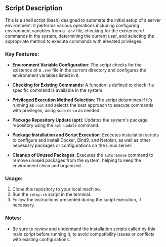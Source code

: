 ## Script Description

This is a shell script (bash) designed to automate the initial setup of a server environment. It performs various operations including configuring environment variables from a `.env` file, checking for the existence of commands in the system, determining the current user, and selecting the appropriate method to execute commands with elevated privileges.

### Key Features:

- **Environment Variable Configuration**: The script checks for the existence of a `.env` file in the current directory and configures the environment variables listed in it.
  
- **Checking for Existing Commands**: A function is defined to check if a specific command is available in the system.
  
- **Privileged Execution Method Selection**: The script determines if it's running as `root` and selects the best approach to execute commands with privileges, using `sudo` or `su` as needed.

- **Package Repository Update (apt)**: Updates the system's package repository using the `apt update` command.

- **Package Installation and Script Execution**: Executes installation scripts to configure and install Docker, Bind9, and Netplan, as well as other necessary packages or configurations on the Linux server.

- **Cleanup of Unused Packages**: Executes the `autoremove` command to remove unused packages from the system, helping to keep the environment clean and organized.

### Usage:

1. Clone this repository to your local machine.
2. Run the `setup.sh` script in the terminal.
3. Follow the instructions presented during the script execution, if necessary.

### Notes:

- Be sure to review and understand the installation scripts called by this main script before running it, to avoid compatibility issues or conflicts with existing configurations.
